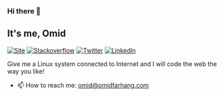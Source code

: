 ### Hi there 👋

It's me, Omid
-----
[![Site](https://img.shields.io/badge/website-OmidFarhang.com-blue?style=for-the-badge)](https://omidfarhang.com)
[![Stackoverflow](https://img.shields.io/badge/Stackoverflow-OmidFarhang-blue?style=for-the-badge&logo=stackoverflow)](https://stackoverflow.com/users/5524027/omid-farhang)
[![Twitter](https://img.shields.io/badge/Twitter-OmidFarhangEn-blue?style=for-the-badge&logo=Twitter)](https://twitter.com/OmidFarhangEn)
[![LinkedIn](https://img.shields.io/badge/LinkedIn-omidfarhang-blue?style=for-the-badge&logo=LinkedIn)](https://www.linkedin.com/in/omidfarhang)

Give me a Linux system connected to Internet and I will code the web the way you like!

- 📫 How to reach me: omid@omidfarhang.com

<!--
**omidfarhang/omidfarhang** is a ✨ _special_ ✨ repository because its `README.md` (this file) appears on your GitHub profile.

Here are some ideas to get you started:

- 🔭 I’m currently working on ...
- 🌱 I’m currently learning ...
- 👯 I’m looking to collaborate on ...
- 🤔 I’m looking for help with ...
- 💬 Ask me about ...
- 📫 How to reach me: ...
- 😄 Pronouns: ...
- ⚡ Fun fact: ...
-->
